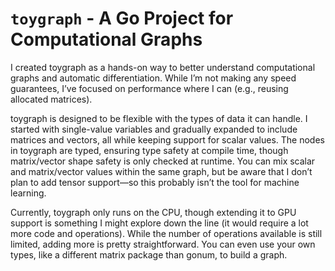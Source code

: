 # `toygraph` - A Go Project for Computational Graphs

I created toygraph as a hands-on way to better understand computational graphs and automatic differentiation. While I’m not making any speed guarantees, I’ve focused on performance where I can (e.g., reusing allocated matrices).

toygraph is designed to be flexible with the types of data it can handle. I started with single-value variables and gradually expanded to include matrices and vectors, all while keeping support for scalar values. The nodes in toygraph are typed, ensuring type safety at compile time, though matrix/vector shape safety is only checked at runtime. You can mix scalar and matrix/vector values within the same graph, but be aware that I don’t plan to add tensor support—so this probably isn’t the tool for machine learning.

Currently, toygraph only runs on the CPU, though extending it to GPU support is something I might explore down the line (it would require a lot more code and operations). While the number of operations available is still limited, adding more is pretty straightforward. You can even use your own types, like a different matrix package than gonum, to build a graph.
